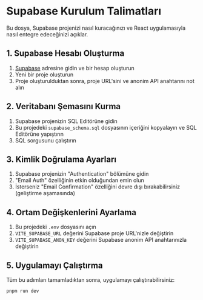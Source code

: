# Supabase Kurulum Talimatları

Bu dosya, Supabase projenizi nasıl kuracağınızı ve React uygulamasıyla nasıl entegre edeceğinizi açıklar.

## 1. Supabase Hesabı Oluşturma

1. [Supabase](https://supabase.com/) adresine gidin ve bir hesap oluşturun
2. Yeni bir proje oluşturun
3. Proje oluşturulduktan sonra, proje URL'sini ve anonim API anahtarını not alın

## 2. Veritabanı Şemasını Kurma

1. Supabase projenizin SQL Editörüne gidin
2. Bu projedeki `supabase_schema.sql` dosyasının içeriğini kopyalayın ve SQL Editörüne yapıştırın
3. SQL sorgusunu çalıştırın

## 3. Kimlik Doğrulama Ayarları

1. Supabase projenizin "Authentication" bölümüne gidin
2. "Email Auth" özelliğinin etkin olduğundan emin olun
3. İsterseniz "Email Confirmation" özelliğini devre dışı bırakabilirsiniz (geliştirme aşamasında)

## 4. Ortam Değişkenlerini Ayarlama

1. Bu projedeki `.env` dosyasını açın
2. `VITE_SUPABASE_URL` değerini Supabase proje URL'nizle değiştirin
3. `VITE_SUPABASE_ANON_KEY` değerini Supabase anonim API anahtarınızla değiştirin

## 5. Uygulamayı Çalıştırma

Tüm bu adımları tamamladıktan sonra, uygulamayı çalıştırabilirsiniz:

```
pnpm run dev
```
